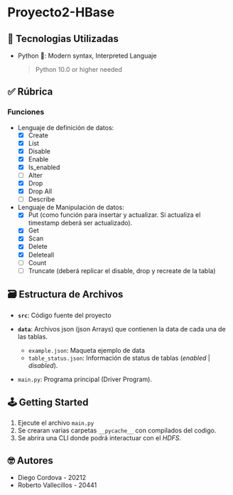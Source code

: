 # Proyecto2-HBase

## 📡 Tecnologias Utilizadas

- Python 🐍: Modern syntax, Interpreted Languaje
  > Python 10.0 or higher needed

## ✅ Rúbrica

### Funciones
- Lenguaje de definición de datos:
  - [x] Create
  - [x] List 
  - [x] Disable
  - [x] Enable
  - [x] Is_enabled
  - [ ] Alter
  - [x] Drop
  - [x] Drop All
  - [ ] Describe

- Lenguaje de Manipulación de datos:
  - [x] Put (como función para insertar y actualizar. Si actualiza el timestamp deberá ser actualizado).
  - [x] Get
  - [x] Scan
  - [x] Delete
  - [x] Deleteall
  - [ ] Count
  - [ ] Truncate (deberá replicar el disable, drop y recreate de la tabla) 

## 🗃️ Estructura de Archivos

- **`src`**: Código fuente del proyecto

- **`data`**: Archivos json (json Arrays) que contienen la data de cada una de las tablas.
  
  - `example.json`: Maqueta ejemplo de data
  - `table_status.json`: Información de status de tablas (*enabled* | *disabled*).

- `main.py`: Programa principal (Driver Program).

## 🕹️ Getting Started

1. Ejecute el archivo `main.py`
2. Se crearan varias carpetas `__pycache__` con compilados del codigo.
3. Se abrira una CLI donde podrá interactuar con el *HDFS*.

## 🤓 Autores

- Diego Cordova - 20212
- Roberto Vallecillos - 20441
